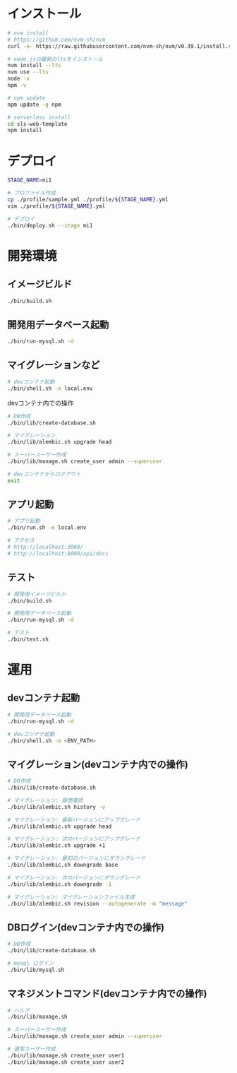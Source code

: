 # インストール

```bash
# nvm install
# https://github.com/nvm-sh/nvm
curl -o- https://raw.githubusercontent.com/nvm-sh/nvm/v0.39.1/install.sh | bash

# node.jsの最新のltsをインストール
nvm install --lts
nvm use --lts
node -v
npm -v

# npm update
npm update -g npm

# serverless install
cd sls-web-template
npm install
```

# デプロイ

```bash
STAGE_NAME=mi1

# プロファイル作成
cp ./profile/sample.yml ./profile/${STAGE_NAME}.yml
vim ./profile/${STAGE_NAME}.yml

# デプロイ
./bin/deploy.sh --stage mi1
```

# 開発環境
## イメージビルド

```bash
./bin/build.sh
```

## 開発用データベース起動

```bash
./bin/run-mysql.sh -d
```

## マイグレーションなど

```bash
# devコンテナ起動
./bin/shell.sh -e local.env
```

devコンテナ内での操作

```bash
# DB作成
./bin/lib/create-database.sh

# マイグレーション
./bin/lib/alembic.sh upgrade head

# スーパーユーザー作成
./bin/lib/manage.sh create_user admin --superuser

# devコンテナからログアウト
exit
```

## アプリ起動

```bash
# アプリ起動
./bin/run.sh -e local.env

# アクセス
# http://localhost:3000/
# http://localhost:8000/api/docs
```

## テスト

```bash
# 開発用イメージビルド
./bin/build.sh

# 開発用データベース起動
./bin/run-mysql.sh -d

# テスト
./bin/test.sh
```

# 運用

## devコンテナ起動

```bash
# 開発用データベース起動
./bin/run-mysql.sh -d

# devコンテナ起動
./bin/shell.sh -e <ENV_PATH>

```

## マイグレーション(devコンテナ内での操作)

```bash
# DB作成
./bin/lib/create-database.sh

# マイグレーション: 履歴確認
./bin/lib/alembic.sh history -v

# マイグレーション: 最新バージョンにアップグレード
./bin/lib/alembic.sh upgrade head

# マイグレーション: 次のバージョンにアップグレード
./bin/lib/alembic.sh upgrade +1

# マイグレーション: 最初のバージョンにダウングレード
./bin/lib/alembic.sh downgrade base

# マイグレーション: 次のバージョンにダウングレード
./bin/lib/alembic.sh downgrade -1

# マイグレーション: マイグレーションファイル生成
./bin/lib/alembic.sh revision --autogenerate -m "message"
```

## DBログイン(devコンテナ内での操作)

```bash
# DB作成
./bin/lib/create-database.sh

# mysql ログイン
./bin/lib/mysql.sh
```

## マネジメントコマンド(devコンテナ内での操作)

```bash
# ヘルプ
./bin/lib/manage.sh

# スーパーユーザー作成
./bin/lib/manage.sh create_user admin --superuser

# 通常ユーザー作成
./bin/lib/manage.sh create_user user1
./bin/lib/manage.sh create_user user2
```